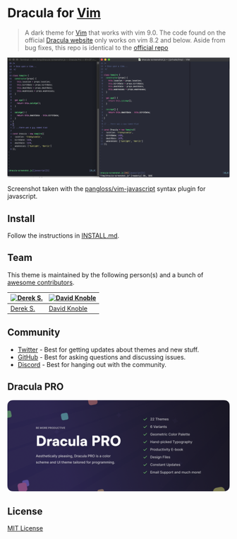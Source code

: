 # Dracula for [Vim](http://www.vim.org/)

> A dark theme for [Vim](http://www.vim.org/) that works with vim 9.0. The code found on the official [Dracula website](https://draculatheme.com) only works on vim 8.2 and below. Aside from bug fixes, this repo is identical to the [official repo](https://github.com/dracula/vim)

![Screenshot](./screenshot.png)

Screenshot taken with the [pangloss/vim-javascript](https://github.com/pangloss/vim-javascript) syntax plugin for javascript.

## Install

Follow the instructions in [INSTALL.md](https://github.com/ethanmchls/vim9-dracula/INSTALL.md).

## Team

This theme is maintained by the following person(s) and a bunch of
[awesome contributors](https://github.com/dracula/vim/graphs/contributors).

| [![Derek S.](https://avatars3.githubusercontent.com/u/5240018?v=3&s=70)](https://github.com/dsifford) | [![David Knoble](https://avatars0.githubusercontent.com/u/22802209?v=4&s=70)](https://github.com/benknoble) |
| ----------------------------------------------------------------------------------------------------- | ----------------------------------------------------------------------------------------------------------- |
| [Derek S.](https://github.com/dsifford)                                                               | [David Knoble](https://github.com/benknoble)                                                                |

## Community

- [Twitter](https://twitter.com/draculatheme) - Best for getting updates about themes and new stuff.
- [GitHub](https://github.com/dracula/dracula-theme/discussions) - Best for asking questions and discussing issues.
- [Discord](https://draculatheme.com/discord-invite) - Best for hanging out with the community.

## Dracula PRO

[![Dracula PRO](./dracula-pro.png)](https://draculatheme.com/pro)

## License

[MIT License](./LICENSE)
